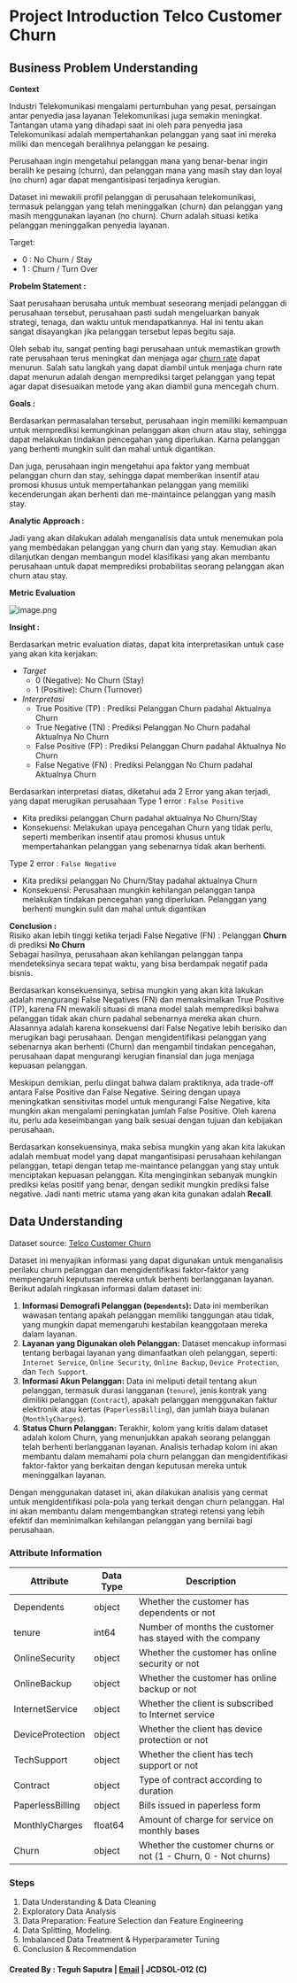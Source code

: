 # **Project Introduction Telco Customer Churn**

## Business Problem Understanding
**Context**

Industri Telekomunikasi mengalami pertumbuhan yang pesat, persaingan antar penyedia jasa layanan Telekomunikasi juga semakin meningkat. Tantangan utama yang dihadapi saat ini oleh para penyedia jasa Telekomunikasi adalah mempertahankan pelanggan yang saat ini mereka miliki dan mencegah beralihnya pelanggan ke pesaing.

Perusahaan ingin mengetahui pelanggan mana yang benar-benar ingin beralih ke pesaing (churn), dan pelanggan mana yang masih stay dan loyal (no churn) agar dapat mengantisipasi terjadinya kerugian.

Dataset ini mewakili profil pelanggan di perusahaan telekomunikasi, termasuk pelanggan yang telah meninggalkan (churn) dan pelanggan yang masih menggunakan layanan (no churn). Churn adalah situasi ketika pelanggan meninggalkan penyedia layanan.

Target: 
- 0 : No Churn / Stay
- 1 : Churn / Turn Over

**Probelm Statement :**

Saat perusahaan berusaha untuk membuat seseorang menjadi pelanggan di perusahaan tersebut, perusahaan pasti sudah mengeluarkan banyak strategi, tenaga, dan waktu untuk mendapatkannya. Hal ini tentu akan sangat disayangkan jika pelanggan tersebut lepas begitu saja.

Oleh sebab itu, sangat penting bagi perusahaan untuk memastikan growth rate perusahaan terus meningkat dan menjaga agar [churn rate](https://majoo.id/solusi/detail/churn) dapat menurun. Salah satu langkah yang dapat diambil untuk menjaga churn rate dapat menurun adalah dengan memprediksi target pelanggan yang tepat agar dapat disesuaikan metode yang akan diambil guna mencegah churn. 

**Goals :**

Berdasarkan permasalahan tersebut, perusahaan ingin memiliki kemampuan untuk memprediksi kemungkinan pelanggan akan churn atau stay, sehingga dapat melakukan tindakan pencegahan yang diperlukan. Karna pelanggan yang berhenti mungkin sulit dan mahal untuk digantikan.

Dan juga, perusahaan ingin mengetahui apa faktor yang membuat pelanggan churn dan stay, sehingga dapat memberikan insentif atau promosi khusus untuk mempertahankan pelanggan yang memiliki kecenderungan akan berhenti dan me-maintaince pelanggan yang masih stay.

**Analytic Approach :**

Jadi yang akan dilakukan adalah menganalisis data untuk menemukan pola yang membedakan pelanggan yang churn dan yang stay.
Kemudian akan dilanjutkan dengan membangun model klasifikasi yang akan membantu perusahaan untuk dapat memprediksi probabilitas seorang pelanggan akan churn atau stay.

**Metric Evaluation**

![image.png](attachment:image.png)

**Insight :** <br>

Berdasarkan metric evaluation diatas, dapat kita interpretasikan untuk case yang akan kita kerjakan:
- *Target*
    - 0 (Negative): No Churn (Stay)
    - 1 (Positive): Churn (Turnover)
- *Interpretasi*
    - True Positive (TP)    : Prediksi Pelanggan Churn padahal Aktualnya Churn
    - True Negative (TN)    : Prediksi Pelanggan No Churn padahal Aktualnya No Churn
    - False Positive (FP)   : Prediksi Pelanggan Churn padahal Aktualnya No Churn
    - False Negative (FN)   : Prediksi Pelanggan No Churn padahal Aktualnya Churn

Berdasarkan interpretasi diatas, diketahui ada 2 Error yang akan terjadi, yang dapat merugikan perusahaan
Type 1 error : `False Positive`
- Kita prediksi pelanggan Churn padahal aktualnya No Churn/Stay
- Konsekuensi: Melakukan upaya pencegahan Churn yang tidak perlu, seperti memberikan insentif atau promosi khusus untuk mempertahankan pelanggan yang sebenarnya tidak akan berhenti.

Type 2 error : `False Negative`
- Kita prediksi pelanggan No Churn/Stay padahal aktualnya Churn
- Konsekuensi: Perusahaan mungkin kehilangan pelanggan tanpa melakukan tindakan pencegahan yang diperlukan. Pelanggan yang berhenti mungkin sulit dan mahal untuk digantikan

**Conclusion :** <br>
Risiko akan lebih tinggi ketika terjadi False Negative (FN) : Pelanggan **Churn** di prediksi **No Churn** <br>
Sebagai hasilnya, perusahaan akan kehilangan pelanggan tanpa mendeteksinya secara tepat waktu, yang bisa berdampak negatif pada bisnis.

Berdasarkan konsekuensinya, sebisa mungkin  yang akan kita lakukan adalah mengurangi False Negatives (FN) dan memaksimalkan True Positive (TP), karena FN mewakili situasi di mana model salah memprediksi bahwa pelanggan tidak akan churn padahal sebenarnya mereka akan churn. Alasannya adalah karena konsekuensi dari False Negative lebih berisiko dan merugikan bagi perusahaan. Dengan mengidentifikasi pelanggan yang sebenarnya akan berhenti (Churn) dan mengambil tindakan pencegahan, perusahaan dapat mengurangi kerugian finansial dan juga menjaga kepuasan pelanggan.

Meskipun demikian, perlu diingat bahwa dalam praktiknya, ada trade-off antara False Positive dan False Negative. Seiring dengan upaya meningkatkan sensitivitas model untuk mengurangi False Negative, kita mungkin akan mengalami peningkatan jumlah False Positive. Oleh karena itu, perlu ada keseimbangan yang baik sesuai dengan tujuan dan kebijakan perusahaan.

Berdasarkan konsekuensinya, maka sebisa mungkin yang akan kita lakukan adalah membuat model yang dapat mangantisipasi perusahaan kehilangan pelanggan, tetapi dengan tetap me-maintance pelanggan yang stay untuk menciptakan kepuasan pelanggan. Kita menginginkan sebanyak mungkin prediksi kelas positif yang benar, dengan sedikit mungkin prediksi false negative. Jadi nanti metric utama yang akan kita gunakan adalah **Recall**.

## Data Understanding

Dataset source: [Telco Customer Churn](https://drive.google.com/drive/folders/1_fR7R0srpZgnFnanbrmELgnK-xmzMAHp)

Dataset ini menyajikan informasi yang dapat digunakan untuk menganalisis perilaku churn pelanggan dan mengidentifikasi faktor-faktor yang mempengaruhi keputusan mereka untuk berhenti berlangganan layanan. Berikut adalah ringkasan informasi dalam dataset ini:

1. **Informasi Demografi Pelanggan (`Dependents`):**
   Data ini memberikan wawasan tentang apakah pelanggan memiliki tanggungan atau tidak, yang mungkin dapat memengaruhi kestabilan keanggotaan mereka dalam layanan.
2. **Layanan yang Digunakan oleh Pelanggan:**
   Dataset mencakup informasi tentang berbagai layanan yang dimanfaatkan oleh pelanggan, seperti: `Internet Service`, `Online Security`, `Online Backup`, `Device Protection`, dan `Tech Support`. 
3. **Informasi Akun Pelanggan:**
   Data ini meliputi detail tentang akun pelanggan, termasuk durasi langganan (`tenure`), jenis kontrak yang dimiliki pelanggan (`Contract`), apakah pelanggan menggunakan faktur elektronik atau kertas (`PaperlessBilling`), dan jumlah biaya bulanan (`MonthlyCharges`). 
4. **Status Churn Pelanggan:**
   Terakhir, kolom yang kritis dalam dataset adalah kolom Churn, yang menunjukkan apakah seorang pelanggan telah berhenti berlangganan layanan. Analisis terhadap kolom ini akan membantu dalam memahami pola churn pelanggan dan mengidentifikasi faktor-faktor yang berkaitan dengan keputusan mereka untuk meninggalkan layanan.

Dengan menggunakan dataset ini, akan dilakukan analisis yang cermat untuk mengidentifikasi pola-pola yang terkait dengan churn pelanggan. Hal ini akan membantu dalam mengembangkan strategi retensi yang lebih efektif dan meminimalkan kehilangan pelanggan yang bernilai bagi perusahaan.

### Attribute Information

| Attribute | Data Type | Description |
| --- | --- | --- |
| Dependents | object | Whether the customer has dependents or not |
| tenure | int64 | Number of months the customer has stayed with the company |
| OnlineSecurity | object | Whether the customer has online security or not |
| OnlineBackup | object | Whether the customer has online backup or not |
| InternetService | object | Whether the client is subscribed to Internet service |
| DeviceProtection | object | Whether the client has device protection or not |
| TechSupport | object | Whether the client has tech support or not |
| Contract | object | Type of contract according to duration |
| PaperlessBilling | object | Bills issued in paperless form |
| MonthlyCharges | float64 | Amount of charge for service on monthly bases |
| Churn | object | Whether the customer churns or not (1 - Churn, 0 - Not churns) |

### Steps
1. Data Understanding & Data Cleaning
2. Exploratory Data Analysis
3. Data Preparation: Feature Selection dan Feature Engineering
4. Data Splitting, Modeling.
5. Imbalanced Data Treatment & Hyperparameter Tuning
6. Conclusion & Recommendation

#### Created By : Teguh Saputra | [Email](hi.teguhsaputra@gmail.com) | JCDSOL-012 (C)